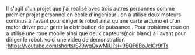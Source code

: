 Il s'agit d'un projet que j'ai realisé avec trois autres personnes comme premier projet personnel en ecole d'ingenieur .
on a utilisé deux moteurs continus à l'avant pour diriger le robot ainsi qu'une carte arduino et d'un motor driver pour gerer la distribution de puissance .
Pour troisieme roue on a utilisé une roue mobile ainsi que deux capteurs(noir blanc) à l'avant pour diriger le robot.
voici une video de demonstration :https://youtube.com/shorts/S79wgQxwMiU?si=9EQF6BoJclCr9fTs
